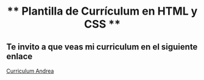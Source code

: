 #  <h1 align="center"> ** Plantilla de Currículum en HTML y CSS **</h1>

## Te invito a que veas mi curriculum en el siguiente enlace 

[Curriculum Andrea](https://andylo2097.github.io/)
